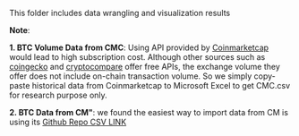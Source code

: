 This folder includes data wrangling and visualization results

**Note**: 

**1. BTC Volume Data from CMC**: Using API provided by [Coinmarketcap](https://coinmarketcap.com/api/documentation/v1/#) would lead to high subscription cost. Although other sources such as [coingecko](https://www.coingecko.com/en/api) and [cryptocompare](https://min-api.cryptocompare.com/documentation?key=Historical&cat=dataExchangeSymbolHistoday) offer free APIs, the exchange volume they offer does not include on-chain transaction volume. So we simply copy-paste historical data from Coinmarketcap to Microsoft Excel to get CMC.csv for research purpose only. 

**2. BTC Data from CM"**: we found the easiest way to import data from CM is using its [Github Repo CSV LINK](https://github.com/coinmetrics-io/data/blob/master/csv/btc.csv)
